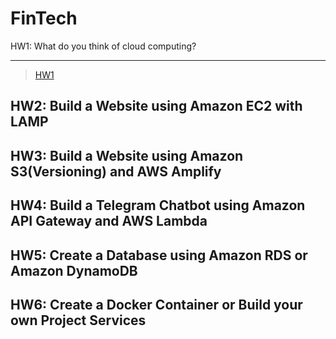 FinTech
===

HW1: What do you think of cloud computing?

---
>[HW1](https://github.com/08170106/FinTech/blob/main/HW1)

HW2: Build a Website using Amazon EC2 with LAMP
---
HW3: Build a Website using Amazon S3(Versioning) and AWS Amplify
---
HW4: Build a Telegram Chatbot using Amazon API Gateway and AWS Lambda
---
HW5: Create a Database using Amazon RDS or Amazon DynamoDB
---
HW6: Create a Docker Container or Build your own Project Services
---
